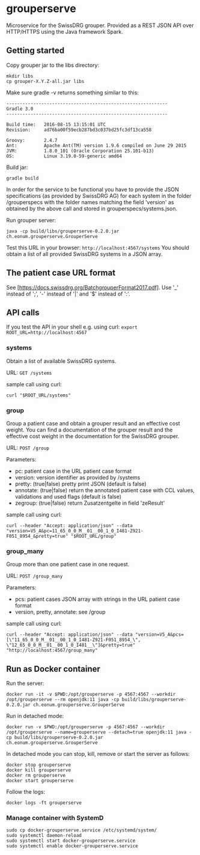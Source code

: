 # grouperserve
Microservice for the SwissDRG grouper. Provided as a REST JSON API over HTTP/HTTPS using the Java framework Spark.

## Getting started

Copy grouper jar to the libs directory:
```
mkdir libs
cp grouper-X.Y.Z-all.jar libs 
```

Make sure gradle -v returns something similar to this:

```
------------------------------------------------------------
Gradle 3.0
------------------------------------------------------------

Build time:   2016-08-15 13:15:01 UTC
Revision:     ad76ba00f59ecb287bd3c037bd25fc3df13ca558

Groovy:       2.4.7
Ant:          Apache Ant(TM) version 1.9.6 compiled on June 29 2015
JVM:          1.8.0_101 (Oracle Corporation 25.101-b13)
OS:           Linux 3.19.0-59-generic amd64
```

Build jar:
```
gradle build
```
In order for the service to be functional you have to provide the JSON specifications (as provided by SwissDRG AG) for each system in the folder /grouperspecs with the folder names matching the field 'version' as obtained by the above call and stored in grouperspecs/systems.json.

Run grouper server:
```
java -cp build/libs/grouperserve-0.2.0.jar ch.eonum.grouperserve.GrouperServe
```


Test this URL in your browser:
`http://localhost:4567/systems`
You should obtain a list of all provided SwissDRG systems in a JSON array. 


## The patient case URL format
See [https://docs.swissdrg.org/BatchgrouperFormat2017.pdf]. Use '_' instead of ';', '-' instead of '|' and '$' instead of ':'.

## API calls

If you test the API in your shell e.g. using curl:
`export ROOT_URL=http://localhost:4567`

### systems
Obtain a list of available SwissDRG systems.

URL:
`GET /systems`

sample call using curl:
```
curl "$ROOT_URL/systems"
```

### group
Group a patient case and obtain a grouper result and an effective cost weight. You can find a documentation of the grouper result and the effective cost weight in the documentation for the SwissDRG grouper.

URL:
`POST /group`

Parameters:
* pc: patient case in the URL patient case format
* version: version identifier as provided by /systems
* pretty: (true|false) pretty print JSON (default is false)
* annotate: (true|false) return the annotated patient case with CCL values, validations and used flags (default is false)
* zegroup: (true|false) return Zusatzentgelte in field 'zeResult'

sample call using curl: 
```
curl --header "Accept: application/json" --data "version=V5_A&pc=11_65_0_0_M__01__00_1_0_I481-Z921-F051_8954_&pretty=true" "$ROOT_URL/group"
```

### group_many
Group more than one patient case in one request.

URL:
`POST /group_many`

Parameters:
* pcs: patient cases JSON array with strings in the URL patient case format
* version, pretty, annotate: see /group
	

sample call using curl: 
```
curl --header "Accept: application/json" --data "version=V5_A&pcs=[\"11_65_0_0_M__01__00_1_0_I481-Z921-F051_8954_\", \"12_65_0_0_M__01__00_1_0_I481__\"]&pretty=true" "http://localhost:4567/group_many"
```


## Run as Docker container
Run the server:
```
docker run -it -v $PWD:/opt/grouperserve -p 4567:4567 --workdir /opt/grouperserve --rm openjdk:11 java -cp build/libs/grouperserve-0.2.0.jar ch.eonum.grouperserve.GrouperServe
```

Run in detached mode:
```
docker run -v $PWD:/opt/grouperserve -p 4567:4567 --workdir /opt/grouperserve --name=grouperserve --detach=true openjdk:11 java -cp build/libs/grouperserve-0.2.0.jar ch.eonum.grouperserve.GrouperServe
```
In detached mode you can stop, kill, remove or start the server as follows:
```
docker stop grouperserve
docker kill grouperserve
docker rm grouperserve
docker start grouperserve
```
Follow the logs:
```
docker logs -ft grouperserve
```

### Manage container with SystemD
```
sudo cp docker-grouperserve.service /etc/systemd/system/
sudo systemctl daemon-reload
sudo systemctl start docker-grouperserve.service
sudo systemctl enable docker-grouperserve.service
```




